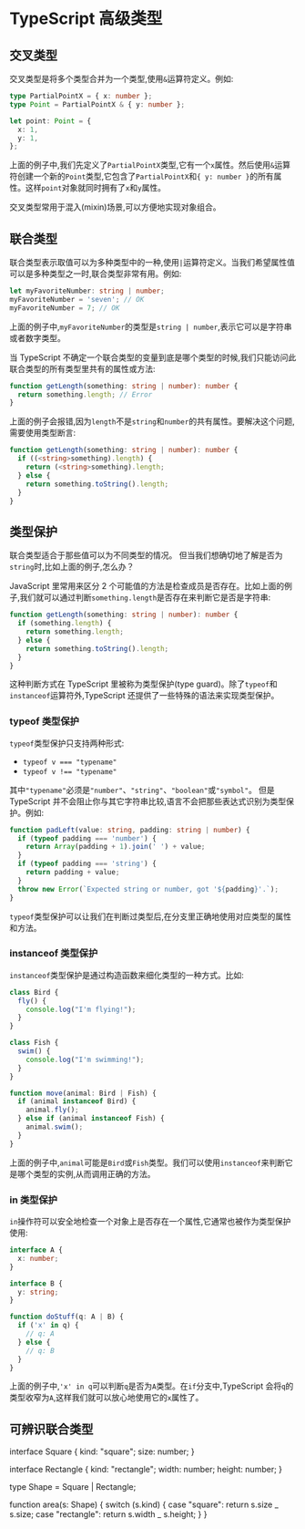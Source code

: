 # TypeScript 高级类型

## 交叉类型

交叉类型是将多个类型合并为一个类型,使用`&`运算符定义。例如:

```typescript
type PartialPointX = { x: number };
type Point = PartialPointX & { y: number };

let point: Point = {
  x: 1,
  y: 1,
};
```

上面的例子中,我们先定义了`PartialPointX`类型,它有一个`x`属性。然后使用`&`运算符创建一个新的`Point`类型,它包含了`PartialPointX`和`{ y: number }`的所有属性。这样`point`对象就同时拥有了`x`和`y`属性。

交叉类型常用于混入(mixin)场景,可以方便地实现对象组合。

## 联合类型

联合类型表示取值可以为多种类型中的一种,使用`|`运算符定义。当我们希望属性值可以是多种类型之一时,联合类型非常有用。例如:

```typescript
let myFavoriteNumber: string | number;
myFavoriteNumber = 'seven'; // OK
myFavoriteNumber = 7; // OK
```

上面的例子中,`myFavoriteNumber`的类型是`string | number`,表示它可以是字符串或者数字类型。

当 TypeScript 不确定一个联合类型的变量到底是哪个类型的时候,我们只能访问此联合类型的所有类型里共有的属性或方法:

```typescript
function getLength(something: string | number): number {
  return something.length; // Error
}
```

上面的例子会报错,因为`length`不是`string`和`number`的共有属性。要解决这个问题,需要使用类型断言:

```typescript
function getLength(something: string | number): number {
  if ((<string>something).length) {
    return (<string>something).length;
  } else {
    return something.toString().length;
  }
}
```

## 类型保护

联合类型适合于那些值可以为不同类型的情况。 但当我们想确切地了解是否为`string`时,比如上面的例子,怎么办？

JavaScript 里常用来区分 2 个可能值的方法是检查成员是否存在。比如上面的例子,我们就可以通过判断`something.length`是否存在来判断它是否是字符串:

```typescript
function getLength(something: string | number): number {
  if (something.length) {
    return something.length;
  } else {
    return something.toString().length;
  }
}
```

这种判断方式在 TypeScript 里被称为类型保护(type guard)。除了`typeof`和`instanceof`运算符外,TypeScript 还提供了一些特殊的语法来实现类型保护。

### typeof 类型保护

`typeof`类型保护只支持两种形式:

- `typeof v === "typename"`
- `typeof v !== "typename"`

其中`"typename"`必须是`"number"`、`"string"`、`"boolean"`或`"symbol"`。 但是 TypeScript 并不会阻止你与其它字符串比较,语言不会把那些表达式识别为类型保护。例如:

```typescript
function padLeft(value: string, padding: string | number) {
  if (typeof padding === 'number') {
    return Array(padding + 1).join(' ') + value;
  }
  if (typeof padding === 'string') {
    return padding + value;
  }
  throw new Error(`Expected string or number, got '${padding}'.`);
}
```

`typeof`类型保护可以让我们在判断过类型后,在分支里正确地使用对应类型的属性和方法。

### instanceof 类型保护

`instanceof`类型保护是通过构造函数来细化类型的一种方式。比如:

```typescript
class Bird {
  fly() {
    console.log("I'm flying!");
  }
}

class Fish {
  swim() {
    console.log("I'm swimming!");
  }
}

function move(animal: Bird | Fish) {
  if (animal instanceof Bird) {
    animal.fly();
  } else if (animal instanceof Fish) {
    animal.swim();
  }
}
```

上面的例子中,`animal`可能是`Bird`或`Fish`类型。我们可以使用`instanceof`来判断它是哪个类型的实例,从而调用正确的方法。

### in 类型保护

`in`操作符可以安全地检查一个对象上是否存在一个属性,它通常也被作为类型保护使用:

```typescript
interface A {
  x: number;
}

interface B {
  y: string;
}

function doStuff(q: A | B) {
  if ('x' in q) {
    // q: A
  } else {
    // q: B
  }
}
```

上面的例子中,`'x' in q`可以判断`q`是否为`A`类型。在`if`分支中,TypeScript 会将`q`的类型收窄为`A`,这样我们就可以放心地使用它的`x`属性了。

## 可辨识联合类型

interface Square {
kind: "square";
size: number;
}

interface Rectangle {
kind: "rectangle";
width: number;
height: number;
}

type Shape = Square | Rectangle;

function area(s: Shape) {
switch (s.kind) {
case "square": return s.size _ s.size;
case "rectangle": return s.width _ s.height;
}
}
